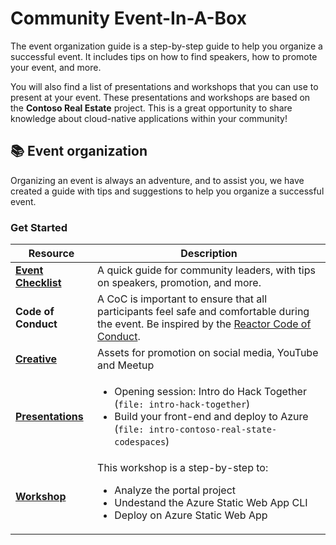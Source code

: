 # Community Event-In-A-Box

The event organization guide is a step-by-step guide to help you organize a successful event. It includes tips on how to find speakers, how to promote your event, and more.

You will also find a list of presentations and workshops that you can use to present at your event. These presentations and workshops are based on the **Contoso Real Estate** project. This is a great opportunity to share knowledge about cloud-native applications within your community!

## 📚 Event organization
Organizing an event is always an adventure, and to assist you, we have created a guide with tips and suggestions to help you organize a successful event.

### Get Started

| Resource      | Description |
| ----------- | ----------- |
| **[Event Checklist](event-organization/README.md)**      | A quick guide for community leaders, with tips on speakers, promotion, and more. |
| **Code of Conduct**   | A CoC is important to ensure that all participants feel safe and comfortable during the event. Be inspired by the [Reactor Code of Conduct](https://developer.microsoft.com/reactor/CodeOfConduct/).       |
| **[Creative](event-organization/Creative)**   | Assets for promotion on social media, YouTube and Meetup      |
| **[Presentations](content/presentations)**   | <ul><li>Opening session: Intro do Hack Together (`file: intro-hack-together`)</li><li>Build your front-end and deploy to Azure (`file: intro-contoso-real-state-codespaces`)</li></ul>      |
| **[Workshop](content)**   | This workshop is a step-by-step to:<ul> <li>Analyze the portal project</li><li>Undestand the Azure Static Web App CLI</li><li>Deploy on Azure Static Web App </li>    |
